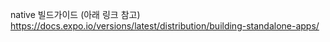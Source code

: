 native 빌드가이드 (아래 링크 참고)
https://docs.expo.io/versions/latest/distribution/building-standalone-apps/ 